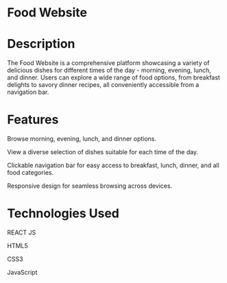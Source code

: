 # Food Website
# Description
The Food Website is a comprehensive platform showcasing a variety of delicious dishes for different times of the day - morning, evening, lunch, and dinner. Users can explore a wide range of food options, from breakfast delights to savory dinner recipes, all conveniently accessible from a navigation bar.

# Features
Browse morning, evening, lunch, and dinner options.

View a diverse selection of dishes suitable for each time of the day.

Clickable navigation bar for easy access to breakfast, lunch, dinner, and all food categories.

Responsive design for seamless browsing across devices.

# Technologies Used
REACT JS 

HTML5

CSS3

JavaScript 
